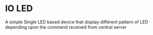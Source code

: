 # IO LED
A simple Single LED based device that display different pattern of LED depending upon the command received from central server

